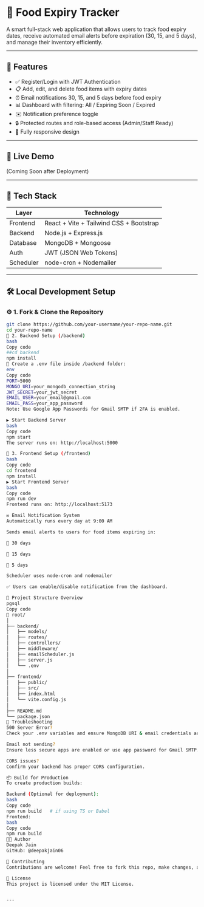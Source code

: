 # 🥫 Food Expiry Tracker

A smart full-stack web application that allows users to track food expiry dates, receive automated email alerts before expiration (30, 15, and 5 days), and manage their inventory efficiently.

---

## 📌 Features

- ✅ Register/Login with JWT Authentication
- 📋 Add, edit, and delete food items with expiry dates
- ⏰ Email notifications 30, 15, and 5 days before food expiry
- 📊 Dashboard with filtering: All / Expiring Soon / Expired
- ✉️ Notification preference toggle
- 🔒 Protected routes and role-based access (Admin/Staff Ready)
- 📱 Fully responsive design

---

## 🚀 Live Demo

(Coming Soon after Deployment)

---

## 🧠 Tech Stack

| Layer     | Technology                              |
|-----------|------------------------------------------|
| Frontend  | React + Vite + Tailwind CSS + Bootstrap  |
| Backend   | Node.js + Express.js                     |
| Database  | MongoDB + Mongoose                       |
| Auth      | JWT (JSON Web Tokens)                    |
| Scheduler | node-cron + Nodemailer                   |

---

## 🛠️ Local Development Setup

### ⚙️ 1. Fork & Clone the Repository

```bash
git clone https://github.com/your-username/your-repo-name.git
cd your-repo-name
🧩 2. Backend Setup (/backend)
bash
Copy code
##cd backend
npm install
🔐 Create a .env file inside /backend folder:
env
Copy code
PORT=5000
MONGO_URI=your_mongodb_connection_string
JWT_SECRET=your_jwt_secret
EMAIL_USER=your_email@gmail.com
EMAIL_PASS=your_app_password
Note: Use Google App Passwords for Gmail SMTP if 2FA is enabled.

▶️ Start Backend Server
bash
Copy code
npm start
The server runs on: http://localhost:5000

🎨 3. Frontend Setup (/frontend)
bash
Copy code
cd frontend
npm install
▶️ Start Frontend Server
bash
Copy code
npm run dev
Frontend runs on: http://localhost:5173

✉️ Email Notification System
Automatically runs every day at 9:00 AM

Sends email alerts to users for food items expiring in:

📅 30 days

📅 15 days

📅 5 days

Scheduler uses node-cron and nodemailer

✅ Users can enable/disable notification from the dashboard.

📂 Project Structure Overview
pgsql
Copy code
📁 root/
│
├── backend/
│   ├── models/
│   ├── routes/
│   ├── controllers/
│   ├── middleware/
│   ├── emailScheduler.js
│   ├── server.js
│   └── .env
│
├── frontend/
│   ├── public/
│   ├── src/
│   ├── index.html
│   └── vite.config.js
│
├── README.md
└── package.json
🐞 Troubleshooting
500 Server Error?
Check your .env variables and ensure MongoDB URI & email credentials are correct.

Email not sending?
Ensure less secure apps are enabled or use app password for Gmail SMTP.

CORS issues?
Confirm your backend has proper CORS configuration.

📦 Build for Production
To create production builds:

Backend (Optional for deployment):
bash
Copy code
npm run build   # if using TS or Babel
Frontend:
bash
Copy code
npm run build
🧑‍💻 Author
Deepak Jain
GitHub: @deepakjain06

🤝 Contributing
Contributions are welcome! Feel free to fork this repo, make changes, and submit a pull request.

📝 License
This project is licensed under the MIT License.


---
